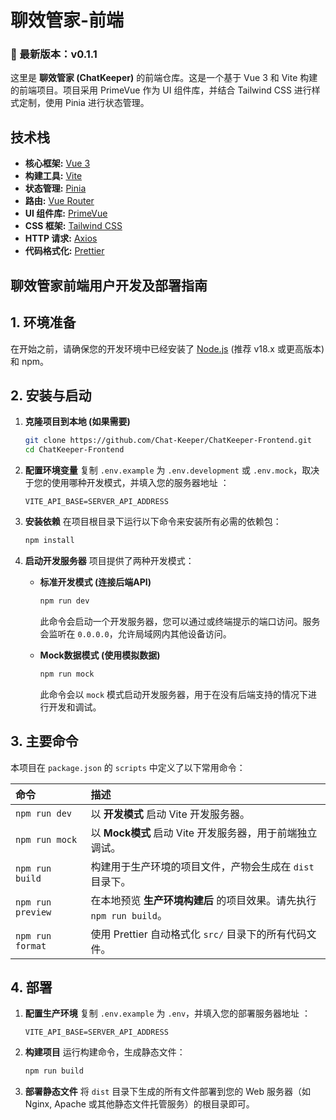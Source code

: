 # 聊效管家-前端

### **🔖 最新版本：v0.1.1**

这里是 **聊效管家 (ChatKeeper)** 的前端仓库。这是一个基于 Vue 3 和 Vite 构建的前端项目。项目采用 PrimeVue 作为 UI 组件库，并结合 Tailwind CSS 进行样式定制，使用 Pinia 进行状态管理。

## 技术栈

* **核心框架:** [Vue 3](https://vuejs.org/)
* **构建工具:** [Vite](https://vitejs.dev/)
* **状态管理:** [Pinia](https://pinia.vuejs.org/)
* **路由:** [Vue Router](https://router.vuejs.org/)
* **UI 组件库:** [PrimeVue](https://primevue.org/)
* **CSS 框架:** [Tailwind CSS](https://tailwindcss.com/)
* **HTTP 请求:** [Axios](https://axios-http.com/)
* **代码格式化:** [Prettier](https://prettier.io/)

## 聊效管家前端用户开发及部署指南

## 1. 环境准备

在开始之前，请确保您的开发环境中已经安装了 [Node.js](https://nodejs.org/) (推荐 v18.x 或更高版本) 和 npm。

## 2. 安装与启动

1.  **克隆项目到本地 (如果需要)**
    ```bash
    git clone https://github.com/Chat-Keeper/ChatKeeper-Frontend.git
    cd ChatKeeper-Frontend
    ```

2.  **配置环境变量**
    复制 `.env.example` 为 `.env.development` 或 `.env.mock`，取决于您的使用哪种开发模式，并填入您的服务器地址 ：
    ```
    VITE_API_BASE=SERVER_API_ADDRESS
    ```

3.  **安装依赖**
    在项目根目录下运行以下命令来安装所有必需的依赖包：
    ```bash
    npm install
    ```

4.  **启动开发服务器**
    项目提供了两种开发模式：

    * **标准开发模式 (连接后端API)**
        ```bash
        npm run dev
        ```
        此命令会启动一个开发服务器，您可以通过或终端提示的端口访问。服务会监听在 `0.0.0.0`，允许局域网内其他设备访问。

    * **Mock数据模式 (使用模拟数据)**
        ```bash
        npm run mock
        ```
        此命令会以 `mock` 模式启动开发服务器，用于在没有后端支持的情况下进行开发和调试。

## 3. 主要命令

本项目在 `package.json` 的 `scripts` 中定义了以下常用命令：

| 命令 | 描述 |
| :--- | :--- |
| `npm run dev` | 以 **开发模式** 启动 Vite 开发服务器。 |
| `npm run mock` | 以 **Mock模式** 启动 Vite 开发服务器，用于前端独立调试。 |
| `npm run build` | 构建用于生产环境的项目文件，产物会生成在 `dist` 目录下。 |
| `npm run preview` | 在本地预览 **生产环境构建后** 的项目效果。请先执行 `npm run build`。 |
| `npm run format` | 使用 Prettier 自动格式化 `src/` 目录下的所有代码文件。 |

## 4. 部署

1.  **配置生产环境**
    复制 `.env.example` 为 `.env`，并填入您的部署服务器地址 ：
    ```
    VITE_API_BASE=SERVER_API_ADDRESS
    ```

2.  **构建项目**
    运行构建命令，生成静态文件：
    ```bash
    npm run build
    ```

3.  **部署静态文件**
    将 `dist` 目录下生成的所有文件部署到您的 Web 服务器（如 Nginx, Apache 或其他静态文件托管服务）的根目录即可。

